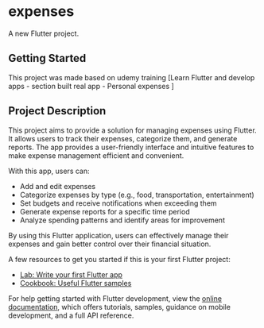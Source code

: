 # expenses
A new Flutter project.

## Getting Started

This project was made based on udemy training [Learn Flutter and develop apps - section built real app - Personal expenses ]

## Project Description

This project aims to provide a solution for managing expenses using Flutter. It allows users to track their expenses, categorize them, and generate reports. The app provides a user-friendly interface and intuitive features to make expense management efficient and convenient.

With this app, users can:

- Add and edit expenses
- Categorize expenses by type (e.g., food, transportation, entertainment)
- Set budgets and receive notifications when exceeding them
- Generate expense reports for a specific time period
- Analyze spending patterns and identify areas for improvement

By using this Flutter application, users can effectively manage their expenses and gain better control over their financial situation.

A few resources to get you started if this is your first Flutter project:

- [Lab: Write your first Flutter app](https://docs.flutter.dev/get-started/codelab)
- [Cookbook: Useful Flutter samples](https://docs.flutter.dev/cookbook)

For help getting started with Flutter development, view the
[online documentation](https://docs.flutter.dev/), which offers tutorials,
samples, guidance on mobile development, and a full API reference.
